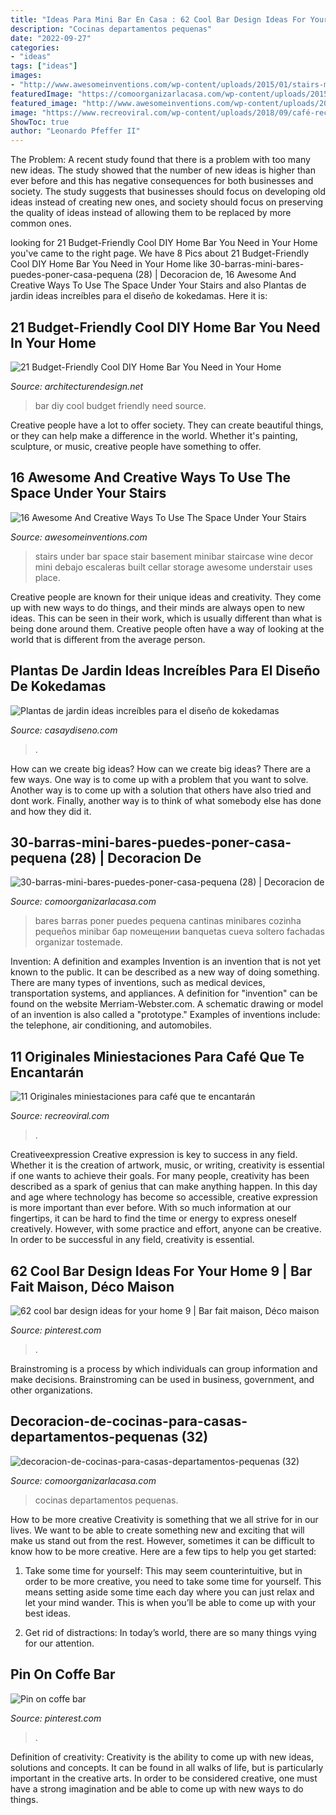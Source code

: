 ```yaml
---
title: "Ideas Para Mini Bar En Casa : 62 Cool Bar Design Ideas For Your Home 9"
description: "Cocinas departamentos pequenas"
date: "2022-09-27"
categories:
- "ideas"
tags: ["ideas"]
images:
- "http://www.awesomeinventions.com/wp-content/uploads/2015/01/stairs-minibar.jpg"
featuredImage: "https://comoorganizarlacasa.com/wp-content/uploads/2015/12/decoracion-de-cocinas-para-casas-departamentos-pequenas-32.jpg"
featured_image: "http://www.awesomeinventions.com/wp-content/uploads/2015/01/stairs-minibar.jpg"
image: "https://www.recreoviral.com/wp-content/uploads/2018/09/café-recreoviral.com-9.jpg"
ShowToc: true
author: "Leonardo Pfeffer II"
---
```



The Problem:
A recent study found that there is a problem with too many new ideas. The study showed that the number of new ideas is higher than ever before and this has negative consequences for both businesses and society. The study suggests that businesses should focus on developing old ideas instead of creating new ones, and society should focus on preserving the quality of ideas instead of allowing them to be replaced by more common ones.

	

		
looking for 21 Budget-Friendly Cool DIY Home Bar You Need in Your Home you've came to the right page. We have 8 Pics about 21 Budget-Friendly Cool DIY Home Bar You Need in Your Home like 30-barras-mini-bares-puedes-poner-casa-pequena (28) | Decoracion de, 16 Awesome And Creative Ways To Use The Space Under Your Stairs and also Plantas de jardin ideas increíbles para el diseño de kokedamas. Here it is:
		
    
## 21 Budget-Friendly Cool DIY Home Bar You Need In Your Home

<img loading=lazy src="https://cdn.architecturendesign.net/wp-content/uploads/2015/04/AD-DIY-Home-Bar-21.jpg" onerror="this.onerror=null;this.src='https://tse4.mm.bing.net/th?id=OIP.XwpHCRQO3F6vSTV4U4J0eQHaJ4&amp;pid=15.1';" alt="21 Budget-Friendly Cool DIY Home Bar You Need in Your Home">

_Source: architecturendesign.net_

>bar diy cool budget friendly need source. 

	

Creative people have a lot to offer society. They can create beautiful things, or they can help make a difference in the world. Whether it's painting, sculpture, or music, creative people have something to offer.

    
## 16 Awesome And Creative Ways To Use The Space Under Your Stairs

<img loading=lazy src="http://www.awesomeinventions.com/wp-content/uploads/2015/01/stairs-minibar.jpg" onerror="this.onerror=null;this.src='https://tse3.mm.bing.net/th?id=OIP.hvNg0O7ngcwDwDSqDVu4GgHaHa&amp;pid=15.1';" alt="16 Awesome And Creative Ways To Use The Space Under Your Stairs">

_Source: awesomeinventions.com_

>stairs under bar space stair basement minibar staircase wine decor mini debajo escaleras built cellar storage awesome understair uses place. 

	

Creative people are known for their unique ideas and creativity. They come up with new ways to do things, and their minds are always open to new ideas. This can be seen in their work, which is usually different than what is being done around them. Creative people often have a way of looking at the world that is different from the average person.

    
## Plantas De Jardin Ideas Increíbles Para El Diseño De Kokedamas

<img loading=lazy src="https://casaydiseno.com/wp-content/uploads/2017/12/diferentes-diseños-modernos-especiales.jpg" onerror="this.onerror=null;this.src='https://tse4.mm.bing.net/th?id=OIP.ZE8EqmPoQ6BqbEHnwJ0JbAHaJ3&amp;pid=15.1';" alt="Plantas de jardin ideas increíbles para el diseño de kokedamas">

_Source: casaydiseno.com_

>. 

	

How can we create big ideas?
How can we create big ideas? There are a few ways. One way is to come up with a problem that you want to solve. Another way is to come up with a solution that others have also tried and dont work. Finally, another way is to think of what somebody else has done and how they did it.

    
## 30-barras-mini-bares-puedes-poner-casa-pequena (28) | Decoracion De

<img loading=lazy src="http://comoorganizarlacasa.com/wp-content/uploads/2017/03/30-barras-mini-bares-puedes-poner-casa-pequena-28.jpg" onerror="this.onerror=null;this.src='https://tse4.mm.bing.net/th?id=OIP.k0dPdIKVIcUxJPBaZzzh8gHaJ4&amp;pid=15.1';" alt="30-barras-mini-bares-puedes-poner-casa-pequena (28) | Decoracion de">

_Source: comoorganizarlacasa.com_

>bares barras poner puedes pequena cantinas minibares cozinha pequeños minibar бар помещении banquetas cueva soltero fachadas organizar tostemade. 

	

Invention: A definition and examples
Invention is an invention that is not yet known to the public. It can be described as a new way of doing something. There are many types of inventions, such as medical devices, transportation systems, and appliances. 
A definition for "invention" can be found on the website Merriam-Webster.com. A schematic drawing or model of an invention is also called a "prototype." 
Examples of inventions include: the telephone, air conditioning, and automobiles.

    
## 11 Originales Miniestaciones Para Café Que Te Encantarán

<img loading=lazy src="https://www.recreoviral.com/wp-content/uploads/2018/09/café-recreoviral.com-9.jpg" onerror="this.onerror=null;this.src='https://tse4.mm.bing.net/th?id=OIP.PhVbmcIamOuN3pLLRCEEvQHaLI&amp;pid=15.1';" alt="11 Originales miniestaciones para café que te encantarán">

_Source: recreoviral.com_

>. 

	

Creativeexpression
Creative expression is key to success in any field. Whether it is the creation of artwork, music, or writing, creativity is essential if one wants to achieve their goals. For many people, creativity has been described as a spark of genius that can make anything happen. In this day and age where technology has become so accessible, creative expression is more important than ever before. With so much information at our fingertips, it can be hard to find the time or energy to express oneself creatively. However, with some practice and effort, anyone can be creative. In order to be successful in any field, creativity is essential.

    
## 62 Cool Bar Design Ideas For Your Home 9 | Bar Fait Maison, Déco Maison

<img loading=lazy src="https://i.pinimg.com/736x/32/d5/33/32d53315dec1a0f0c5f18be1336c3f77.jpg" onerror="this.onerror=null;this.src='https://tse1.mm.bing.net/th?id=OIP.mba82l-JckLxcDxrNoDVTQHaLG&amp;pid=15.1';" alt="62 cool bar design ideas for your home 9 | Bar fait maison, Déco maison">

_Source: pinterest.com_

>. 

	

Brainstroming is a process by which individuals can group information and make decisions. Brainstroming can be used in business, government, and other organizations.

    
## Decoracion-de-cocinas-para-casas-departamentos-pequenas (32)

<img loading=lazy src="https://comoorganizarlacasa.com/wp-content/uploads/2015/12/decoracion-de-cocinas-para-casas-departamentos-pequenas-32.jpg" onerror="this.onerror=null;this.src='https://tse1.mm.bing.net/th?id=OIP.NUF-Vc_hAe38RG-b_GZWMAHaLH&amp;pid=15.1';" alt="decoracion-de-cocinas-para-casas-departamentos-pequenas (32)">

_Source: comoorganizarlacasa.com_

>cocinas departamentos pequenas. 

	

How to be more creative
Creativity is something that we all strive for in our lives. We want to be able to create something new and exciting that will make us stand out from the rest. However, sometimes it can be difficult to know how to be more creative. Here are a few tips to help you get started:
1. Take some time for yourself: This may seem counterintuitive, but in order to be more creative, you need to take some time for yourself. This means setting aside some time each day where you can just relax and let your mind wander. This is when you’ll be able to come up with your best ideas.

2. Get rid of distractions: In today’s world, there are so many things vying for our attention.

    
## Pin On Coffe Bar

<img loading=lazy src="https://i.pinimg.com/736x/05/5f/13/055f13872f599a86d86901ee3d20cde9.jpg" onerror="this.onerror=null;this.src='https://tse4.mm.bing.net/th?id=OIP.IcosBUKNvgE_mO9Sm8LwsAAAAA&amp;pid=15.1';" alt="Pin on coffe bar">

_Source: pinterest.com_

>. 

	

Definition of creativity:
Creativity is the ability to come up with new ideas, solutions and concepts. It can be found in all walks of life, but is particularly important in the creative arts. In order to be considered creative, one must have a strong imagination and be able to come up with new ways to do things.

